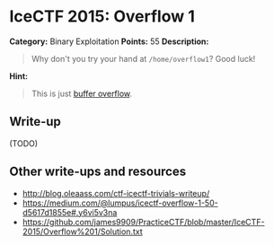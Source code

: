 # IceCTF 2015: Overflow 1

**Category:** Binary Exploitation
**Points:** 55
**Description:** 

> Why don't you try your hand at <code>/home/overflow1</code>? Good luck!

**Hint:**

> This is just <a target='_blank' href='https://en.wikipedia.org/wiki/Buffer_overflow'>buffer overflow</a>.

## Write-up

(TODO)

## Other write-ups and resources

* <http://blog.oleaass.com/ctf-icectf-trivials-writeup/>
* <https://medium.com/@lumpus/icectf-overflow-1-50-d5617d1855e#.y6vi5v3na>
* <https://github.com/james9909/PracticeCTF/blob/master/IceCTF-2015/Overflow%201/Solution.txt>
